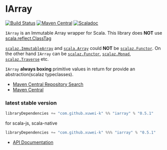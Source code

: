 # IArray

[![Build Status](https://secure.travis-ci.org/xuwei-k/iarray.png?branch=master)](http://travis-ci.org/xuwei-k/iarray)
[![Maven Central](https://maven-badges.herokuapp.com/maven-central/com.github.xuwei-k/iarray_2.12/badge.svg)](https://maven-badges.herokuapp.com/maven-central/com.github.xuwei-k/iarray_2.12)
[![Scaladoc](https://javadoc-badge.appspot.com/com.github.xuwei-k/iarray_2.12.svg?label=scaladoc)](https://javadoc-badge.appspot.com/com.github.xuwei-k/iarray_2.12/iarray/index.html?javadocio=true)

`IArray` is an Immutable Array wrapper for Scala. This library does __NOT__ use [scala.reflect.ClassTag](https://github.com/scala/scala/blob/v2.12.11/src/library/scala/reflect/ClassTag.scala)

[`scalaz.ImmutableArray`](https://github.com/scalaz/scalaz/blob/v7.2.27/core/src/main/scala/scalaz/ImmutableArray.scala) and [`scala.Array`](https://github.com/scala/scala/blob/v2.12.11/src/library/scala/Array.scala) could __NOT__ be [`scalaz.Functor`](https://github.com/scalaz/scalaz/blob/v7.2.27/core/src/main/scala/scalaz/Functor.scala).
On the other hand `IArray` can be [`scalaz.Functor`](https://github.com/scalaz/scalaz/blob/v7.2.27/core/src/main/scala/scalaz/Functor.scala), [`scalaz.Monad`](https://github.com/scalaz/scalaz/blob/v7.2.27/core/src/main/scala/scalaz/Monad.scala), [`scalaz.Traverse`](https://github.com/scalaz/scalaz/blob/v7.2.27/core/src/main/scala/scalaz/Traverse.scala) etc.

`IArray` __always boxing__ primitive values in return for provide an abstraction(scalaz typeclasses).


- [Maven Central Repository Search](http://search.maven.org/#search%7Cga%7C1%7Cg%3A%22com.github.xuwei-k%22)
- [Maven Central](http://repo1.maven.org/maven2/com/github/xuwei-k/)

### latest stable version

```scala
libraryDependencies += "com.github.xuwei-k" %% "iarray" % "0.5.1"
```

for scala-js, scala-native

```scala
libraryDependencies += "com.github.xuwei-k" %%% "iarray" % "0.5.1"
```

- [API Documentation](https://oss.sonatype.org/service/local/repositories/releases/archive/com/github/xuwei-k/iarray_2.12/0.5.1/iarray_2.12-0.5.1-javadoc.jar/!/iarray/IArray.html)
